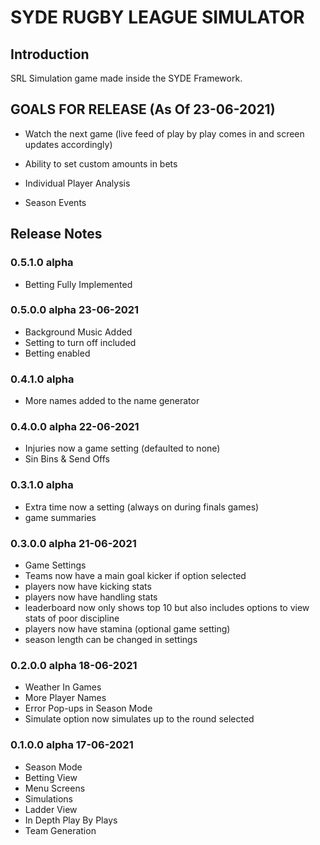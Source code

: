 # SYDE RUGBY LEAGUE SIMULATOR

## Introduction

SRL Simulation game made inside the SYDE Framework.

## GOALS FOR RELEASE (As Of 23-06-2021)

- Watch the next game (live feed of play by play comes in and screen updates accordingly)

- Ability to set custom amounts in bets

- Individual Player Analysis

- Season Events

## Release Notes

###  0.5.1.0 alpha 
- Betting Fully Implemented

###  0.5.0.0 alpha 23-06-2021
- Background Music Added
- Setting to turn off included
- Betting enabled

###  0.4.1.0 alpha
- More names added to the name generator

###  0.4.0.0 alpha 22-06-2021
- Injuries now a game setting (defaulted to none)
- Sin Bins & Send Offs

###	 0.3.1.0 alpha
- Extra time now a setting (always on during finals games)
- game summaries

###  0.3.0.0 alpha 21-06-2021
- Game Settings
- Teams now have a main goal kicker if option selected
- players now have kicking stats
- players now have handling stats
- leaderboard now only shows top 10 but also includes options to view stats of poor discipline
- players now have stamina (optional game setting)
- season length can be changed in settings

###  0.2.0.0 alpha 18-06-2021
- Weather In Games
- More Player Names
- Error Pop-ups in Season Mode
- Simulate option now simulates up to the round selected

###  0.1.0.0 alpha 17-06-2021
- Season Mode
- Betting View
- Menu Screens
- Simulations
- Ladder View
- In Depth Play By Plays
- Team Generation